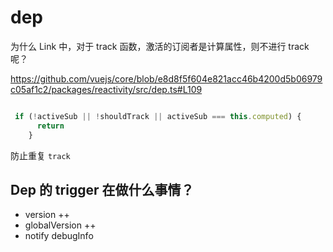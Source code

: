 # dep

为什么 Link 中，对于 track 函数，激活的订阅者是计算属性，则不进行 track 呢？

<https://github.com/vuejs/core/blob/e8d8f5f604e821acc46b4200d5b06979c05af1c2/packages/reactivity/src/dep.ts#L109>

```ts

 if (!activeSub || !shouldTrack || activeSub === this.computed) {
      return
    }
```

防止重复 `track`

## Dep 的 trigger 在做什么事情？

- version ++
- globalVersion ++
- notify debugInfo

